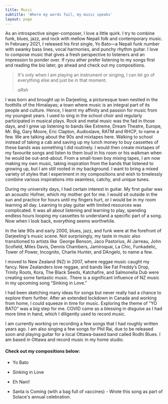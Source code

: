 ```yaml
---
title: Music
subtitle: 'Where my words fail, my music speaks'
layout: page
---
```

As an introspective singer-composer, I love a little quirk. I try to combine funk, blues, jazz, and rock with mellow Nepali folk and contemporary music. In February 2021, I released his first single, Yo Bato—a Nepali funk number with swanky bass lines, vocal harmonies, and punchy rhythm guitar. I love to compose music that gives a fresh perspective to listeners and an impression to ponder over.  If ryou ather prefer listening to my songs first and reading the bio later, go ahead and check out my compositions.

> It's only when I am playing an instrument or singing, I can let go of everything else and just be in that moment.
>
> <cite>aRsh</cite>

I was born and brought up in Darjeeling, a picturesque town nestled in the foothills of the Himalayas; a town where music is an integral part of its people and culture. Hence, I learnt my affinity and passion for music from my youngest years. I used to sing in the school choir and regularly participated in musical plays. Rock and metal music was the fad in those days, and I grew up listening to bands like Extreme, Dream Theatre, Europe, Mr. Big, Gary Moore, Eric Clapton, Audioslave, RATM and RHCP, to name a few. We are talking about the 90s and mixtapes here. Walking to school instead of taking a cab and saving up my lunch money to buy cassettes of these bands was something I did routinely. I would then create mixtapes of my favourite songs and listen to them loud in his room or his walkman when he would be out-and-about. From a small-town boy mixing tapes, I am now making my own music, taking inspiration from the bands that listened to growing up, but I am still rooted in my background. I want to bring a mixed variety of styles that I experiment in my compositions and wish to timelessly combine various inspirations into seamless, catchy, and unique tunes.

During my university days, I had certain interest in guitar. My first guitar was an acoustic Hofner, which my mother got for me. I would sit outside in the sun and practice for hours until my fingers hurt, or I would be in my room learning all day. Learning to play guitar with limited resources was complicated. It was all about listening and learning to play, spending endless hours looping my cassettes to understand a specific part of a song. Now when I look back, everything seems worthwhile. 

In the late 90s and early 2000, blues, jazz, and funk were at the forefront of Darjeeling's music scene. Not surprisingly, my taste in music also transitioned to artists like  George Benson, Jaco Pastorius, Al Jarreau, John Scofield, Miles Davis, Dennis Chambers, Jamiroquai, La Chic, Funkadelic, Tower of Power, Incognito, Charlie Hunter, and DAngelo, to name a few.

I moved to New Zealand (NZ) in 2007, where reggae music caught my fancy. New Zealanders love reggae, and bands like Fat Freddy’s Drop, Trinity Roots, Kora, The Black Seeds, Katchafire, and Salmonella Dub were creating some fantastic music. There is a significant influence of NZ music in my upcoming song “Sinking in Love.”

I had been sketching many ideas for songs but never really had a chance to explore them further. After an extended lockdown in Canada and working from home, I could squeeze in time for music. Exploring the theme of “YO BATO” was a big step for me. COVID came as a blessing in disguise as I had more time in hand, which I diligently used to record music. 

I am currently working on recording a few songs that I had roughly written years ago. I am also singing a few songs for Phil Rai, due to be released soon and playing guitar for a local Ottawa-based band called Rodhi Blues. I am based in Ottawa and record music in my home studio.

#### Check out my compositions below:

*   Yo Bato

*   Sinking in Love

*   Eh Nani!

*   Santa is Coming (with a bag full of vaccines) - Wrote this song as part of Solace's annual celebration.

